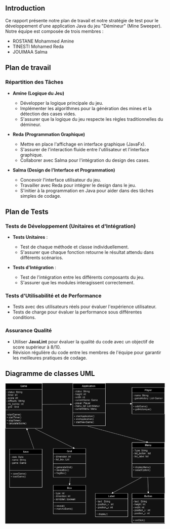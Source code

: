 ## Introduction
Ce rapport présente notre plan de travail et notre stratégie de test pour le développement d'une application Java du jeu "Démineur"  (Mine Sweeper). Notre équipe est composée de trois membres : 
- ROSTANE Mohammed Amine
- TINESTI Mohamed Reda
- JOUIMAA Salma 

## Plan de travail
### Répartition des Tâches
- **Amine (Logique du Jeu)**
    - Développer la logique principale du jeu.
    - Implémenter les algorithmes pour la génération des mines et la détection des cases vides.
    - S'assurer que la logique du jeu respecte les règles traditionnelles du démineur.
    
- **Reda (Programmation Graphique)**
    -   Mettre en place l'affichage en interface graphique (JavaFx).
    -   S'assurer de l'interaction fluide entre l'utilisateur et l'interface graphique.
    -   Collaborer avec Salma pour l'intégration du design des cases.

- **Salma (Design de l'Interface et Programmation)**
    -   Concevoir l'interface utilisateur du jeu.
    -   Travailler avec Reda pour intégrer le design dans le jeu.
    -   S'initier à la programmation en Java pour aider dans des tâches simples de codage.
 
## Plan de Tests

### Tests de Développement (Unitaires et d'Intégration)

-   **Tests Unitaires** :
    
    -   Test de chaque méthode et classe individuellement.
    -   S'assurer que chaque fonction retourne le résultat attendu dans différents scénarios.
-   **Tests d'Intégration** :
    
    -   Test de l'intégration entre les différents composants du jeu.
    -   S'assurer que les modules interagissent correctement.

### Tests d'Utilisabilité et de Performance

-   Tests avec des utilisateurs réels pour évaluer l'expérience utilisateur.
-   Tests de charge pour évaluer la performance sous différentes conditions.

### Assurance Qualité

-   Utiliser **JavaLint** pour évaluer la qualité du code avec un objectif de score supérieur à 8/10.
-   Révision régulière du code entre les membres de l'équipe pour garantir les meilleures pratiques de codage.

## Diagramme de classes UML
![UML](uml.png)